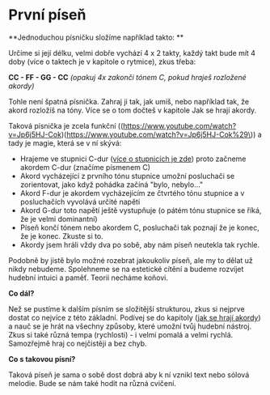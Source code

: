 # První píseň

**Jednoduchou písničku složíme například takto: **

Určíme si její délku, velmi dobře vychází 4 x 2 takty, každý takt bude mít 4 doby \(více o taktech je v kapitole o rytmice\), zkus třeba:

**CC - FF - GG - CC** _\(opakuj 4x zakonči tónem C, pokud hraješ rozložené akordy\)_

Tohle není špatná písnička. Zahraj ji tak, jak umíš, nebo například tak, že akord rozložíš na tóny. Více se o tom dočteš v kapitole Jak se hrají akordy.

Taková písnička je zcela funkční \((https://www.youtube.com/watch?v=Jp6j5HJ-Cok)(https://www.youtube.com/watch?v=Jp6j5HJ-Cok%29\)\) a tady je magie, která se v ní skývá:

* Hrajeme ve stupnici C-dur \([více o stupnicích je zde](../teorie/teorie-ke-stupnicim.md)\) proto začneme akordem C-dur \(značíme písmenem C\)
* Akord vycházející z prvního tónu stupnice umožní posluchači se zorientovat, jako když pohádka začíná "bylo, nebylo..."
* Akord F-dur je akordem vycházejícím ze čtvrtého tónu stupnice a v posluchačích vyvolává určité napětí
* Akord G-dur toto napětí ještě vystupňuje \(o pátém tónu stupnice se říká, že je velmi dominantní\)
* Píseň končí tónem nebo akordem C, posluchači tak poznají že je konec, že je konec. Zkuste si to.
* Akordy jsem hráli vždy dva po sobě, aby nám píseň neutekla tak rychle.

Podobně by jistě bylo možné rozebrat jakoukoliv píseň, ale my to dělat už nikdy nebudeme. Spolehneme se na estetické cítění a budeme rozvíjet hudební intuici a paměť. Teorii necháme koňovi.

**Co dál?**

Než se pustíme k dalším písním se složitější strukturou, zkus si nejprve dostat co nejvíce z této základní. Podívej se do kapitoly ([jak se hrají akordy](.../akordy/jak-se-hraji-akordy.md)) a nauč se je hrát na všechny způsoby, které umožní tvůj hudební nástroj. Zkus si také různá tempa \(rychlosti\) - i velmi pomalá a velmi rychlá. Samozřejmě hraj co nejčistěji a bez chyb.

**Co s takovou písní?**

Taková píseň je sama o sobě dost dobrá aby k ní vznikl text nebo sólová melodie. Bude se nám také hodit na různá cvičení.
